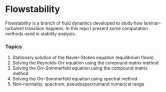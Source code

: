 # Flowstability

Flowstability is a branch of fluid dynamics developed to study how laminar-turbulent transition happens. In this repo I present some computation methods used in stability analysis.

### Topics

1. Stationary solution of the Navier-Stokes equation (equilibrium flows)
2. Solving the Reynolds-Orr equation using the compound matrix method
3. Solving the Orr-Sommerfeld equation using the compound matrix method
4. Solving the Orr-Sommerfeld equation using spectral method
5. Non-normality, spectrum, pseudospectrumand numerical range
